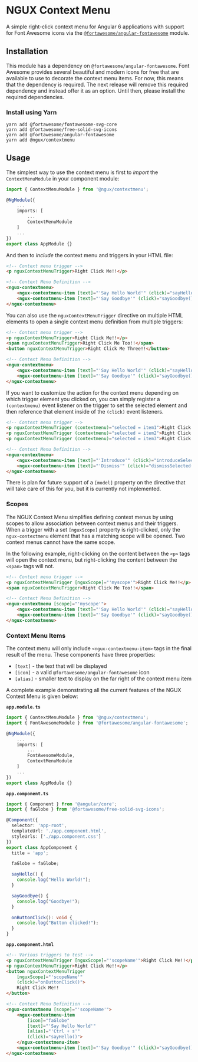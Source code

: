 # NGUX Context Menu

A simple right-click context menu for Angular 6 applications with support for Font Awesome icons
via the 
[`@fortawesome/angular-fontawesome`](https://www.npmjs.com/package/@fortawesome/angular-fontawesome) 
module.

## Installation

This module has a dependency on `@fortawesome/angular-fontawesome`. Font Awesome provides several
beautiful and modern icons for free that are available to use to decorate the context menu
items. For now, this means that the dependency is required. The next release will remove this
required dependency and instead offer it as an option. Until then, please install the required
dependencies.

### Install using Yarn

```
yarn add @fortawesome/fontawesome-svg-core
yarn add @fortawesome/free-solid-svg-icons
yarn add @fortawesome/angular-fontawesome
yarn add @ngux/contextmenu
```

## Usage

The simplest way to use the context menu is first to *import* the `ContextMenuModule` in your
component module:

```typescript
import { ContextMenuModule } from '@ngux/contextmenu';

@NgModule({
    ...
    imports: [
        ...
        ContextMenuModule
    ]
    ...
})
export class AppModule {}
```

And then to *include* the context menu and triggers in your HTML file:

```html
<!-- Context menu trigger -->
<p nguxContextMenuTrigger>Right Click Me!!</p>

<!-- Context Menu Definition -->
<ngux-contextmenu>
    <ngux-contextmenu-item [text]="'Say Hello World'" (click)="sayHello()"></ngux-contextmenu-item>
    <ngux-contextmenu-item [text]="'Say Goodbye'" (click)="sayGoodbye()"></ngux-contextmenu-item>
</ngux-contextmenu>
```

You can also use the `nguxContextMenuTrigger` directive on multiple HTML elements to open a single 
context menu definition from multiple triggers:

```html
<!-- Context menu trigger -->
<p nguxContextMenuTrigger>Right Click Me!!</p>
<span nguxContextMenuTrigger>Right Click Me Too!!</span>
<button nguxContextMenuTrigger>Right Click Me Three!!</button>

<!-- Context Menu Definition -->
<ngux-contextmenu>
    <ngux-contextmenu-item [text]="'Say Hello World'" (click)="sayHello()"></ngux-contextmenu-item>
    <ngux-contextmenu-item [text]="'Say Goodbye'" (click)="sayGoodbye()"></ngux-contextmenu-item>
</ngux-contextmenu>
```

If you want to customize the action for the context menu depending on which trigger element you
clicked on, you can simply register a `(contextmenu)` event listener on the trigger to set the
selected element and then reference that element inside of the `(click)` event listeners.

```html
<!-- Context menu trigger -->
<p nguxContextMenuTrigger (contextmenu)="selected = item1">Right Click Me!!</p>
<p nguxContextMenuTrigger (contextmenu)="selected = item2">Right Click Me!!</p>
<p nguxContextMenuTrigger (contextmenu)="selected = item3">Right Click Me!!</p>

<!-- Context Menu Definition -->
<ngux-contextmenu>
    <ngux-contextmenu-item [text]="'Introduce'" (click)="introduceSelected()"></ngux-contextmenu-item>
    <ngux-contextmenu-item [text]="'Dismiss'" (click)="dismissSelected()"></ngux-contextmenu-item>
</ngux-contextmenu>
```

There is plan for future support of a `[model]` property on the directive that will take care
of this for you, but it is currently not implemented.

### Scopes

The NGUX Context Menu simplifies defining context menus by using scopes to allow association between
context menus and their triggers. When a trigger with a set `[nguxScope]` property is right-clicked,
only the `ngux-contextmenu` element that has a matching scope will be opened. Two context menus
cannot have the same scope.

In the following example, right-clicking on the content between the `<p>` tags will open the context
menu, but right-clicking the content between the `<span>` tags will not.

```html
<!-- Context menu trigger -->
<p nguxContextMenuTrigger [nguxScope]="'myscope'">Right Click Me!!</p>
<span nguxContextMenuTrigger>Right Click Me Too!!</span>

<!-- Context Menu Definition -->
<ngux-contextmenu [scope]="'myscope'">
    <ngux-contextmenu-item [text]="'Say Hello World'" (click)="sayHello()"></ngux-contextmenu-item>
    <ngux-contextmenu-item [text]="'Say Goodbye'" (click)="sayGoodbye()"></ngux-contextmenu-item>
</ngux-contextmenu>
```

### Context Menu Items

The context menu will only include `<ngux-contextmenu-item>` tags in the final result of the
menu. These components have three properties:

- `[text]` - the text that will be displayed
- `[icon]` - a valid `@fortawesome/angular-fontawesome` icon
- `[alias]` - smaller text to display on the far right of the context menu item

A complete example demonstrating all the current features of the NGUX Context Menu is given
below:

**`app.module.ts`**
```typescript
import { ContextMenuModule } from '@ngux/contextmenu';
import { FontAwesomeModule } from '@fortawesome/angular-fontawesome';

@NgModule({
    ...
    imports: [
        ...
        FontAwesomeModule,
        ContextMenuModule
    ]
    ...
})
export class AppModule {}
```

**`app.component.ts`**
```typescript
import { Component } from '@angular/core';
import { faGlobe } from '@fortawesome/free-solid-svg-icons';

@Component({
  selector: 'app-root',
  templateUrl: './app.component.html',
  styleUrls: ['./app.component.css']
})
export class AppComponent {
  title = 'app';

  faGlobe = faGlobe;

  sayHello() {
    console.log("Hello World!");
  }

  sayGoodbye() {
    console.log("Goodbye!");
  }

  onButtonClick(): void {
    console.log("Button clicked!");
  }
}
```

**`app.component.html`**
```html
<!-- Various triggers to test -->
<p nguxContextMenuTrigger [nguxScope]="'scopeName'">Right Click Me!!</p>
<p nguxContextMenuTrigger>Right Click Me!!</p>
<button nguxContextMenuTrigger 
    [nguxScope]="'scopeName'" 
    (click)="onButtonClick()">
    Right Click Me!!
</button>

<!-- Context Menu Definition -->
<ngux-contextmenu [scope]="'scopeName'">
    <ngux-contextmenu-item 
        [icon]="faGlobe" 
        [text]="'Say Hello World'" 
        [alias]="'Ctrl + s'" 
        (click)="sayHello()">
    </ngux-contextmenu-item>
    <ngux-contextmenu-item [text]="'Say Goodbye'" (click)="sayGoodbye()"></ngux-contextmenu-item>
</ngux-contextmenu>
```
